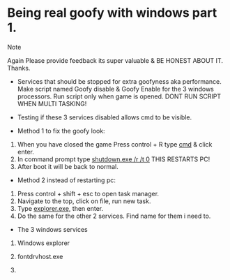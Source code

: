 # Being real goofy with windows part 1.
> [!NOTE]
> Again Please provide feedback its super valuable & BE HONEST ABOUT IT. Thanks.

- Services that should be stopped for extra goofyness aka performance. Make script named Goofy disable & Goofy Enable for the 3 windows processors. Run script only when game is opened. DONT RUN SCRIPT WHEN MULTI TASKING!

- Testing if these 3 services disabled allows cmd to be visible.

- Method 1 to fix the goofy look:
1. When you have closed the game Press control + R type [cmd]() & click enter.
2. In command prompt type [shutdown.exe /r /t 0]() THIS RESTARTS PC!
3. After boot it will be back to normal.

- Method 2 instead of restarting pc:
1. Press control + shift + esc to open task manager.
2. Navigate to the top, click on file, run new task.
3. Type [explorer.exe,]() then enter.
4. Do the same for the other 2 services. Find name for them i need to.

- The 3 windows services
1. Windows explorer 

2. fontdrvhost.exe

3.




